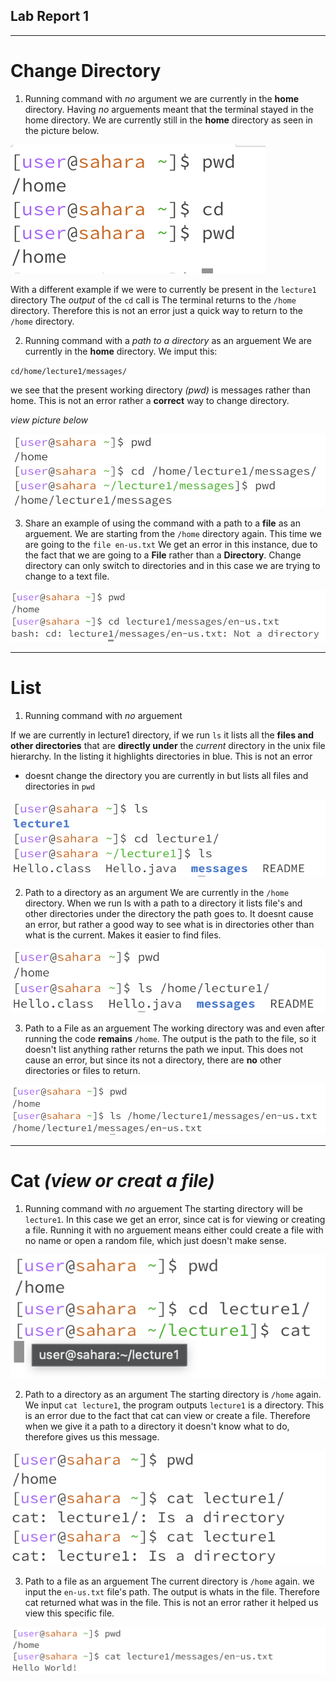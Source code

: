 ## Lab Report 1

---
# Change Directory

1) Running command with *no* argument
we are currently in the **home** directory.
Having *no* arguements meant that the terminal stayed in the home directory.
We are currently still in the **home** directory as seen in the picture below.

![Image](cd_no_arg.png)

With a different example if we were to currently be present in the `lecture1` directory 
The *output* of the `cd` call is
The terminal returns to the `/home` directory. Therefore this is not an error just a quick way to return to the `/home` directory.



2) Running command with a *path to a directory* as an arguement
We are currently in the **home** directory.
We imput this:

 
`cd/home/lecture1/messages/`

we see that the present working directory *(pwd)* is messages rather than home.
This is not an error rather a **correct** way to change directory.

*view picture below*

![Image](cd_filepath.png)


3) Share an example of using the command with a path to a **file** as an arguement.
We are starting from the `/home` directory again.
This time we are going to the `file en-us.txt`
We get an error in this instance, due to the fact that we are going to a **File** rather than a **Directory**.
Change directory can only switch to directories and in this case we are trying to change to a text file.

![Image](cd_tofile.png)

---


# List

1) Running command with *no* arguement

If we are currently in lecture1 directory, if we run `ls` it lists all the **files and other directories** that are **directly under** the *current* directory in the unix file hierarchy. In the listing it highlights directories in blue. This is not an error
* doesnt change the directory you are currently in but lists all files and directories in `pwd`

![Image](LS1.png)

2) Path to a directory as an argument
We are currently in the `/home` directory. When we run ls with a path to a directory it lists file's and other directories under the directory the path goes to. It doesnt cause an error, but rather a good way to see what is in directories other than what is the current.
Makes it easier to find files.

![Image](LS_dir_path.png)

3) Path to a File as an arguement
The working directory was and even after running the code **remains** `/home`.
The output is the path to the file, so it doesn't  list anything rather returns the path we input.
This does not cause an error, but since its not a directory, there are **no** other directories or files to return.

![Image](real_last.png)


---

# Cat *(view or creat a file)*

1) Running command with *no* arguement
The starting directory will be `lecture1`. In this case we get an error, since cat is for viewing or creating a file. Running it with no arguement means either could create a file with no name or open a random file, which just doesn't make sense.

![Image](cat_1.png)

2) Path to a directory as an argument
The starting directory is `/home` again. We input `cat lecture1`, the program outputs `lecture1` is a directory. This is an error due to the fact that cat can view or create a file. Therefore when we give it a path to a directory it doesn't know what to do, therefore gives us this message.

![image](cat_2.png)


3) Path to a file as an arguement
The current directory is `/home` again. we input the `en-us.txt` file's path. The output is whats in the file. Therefore cat returned what was in the file. This is not an error rather it helped us view this specific file.

![image](cat_3.png)









